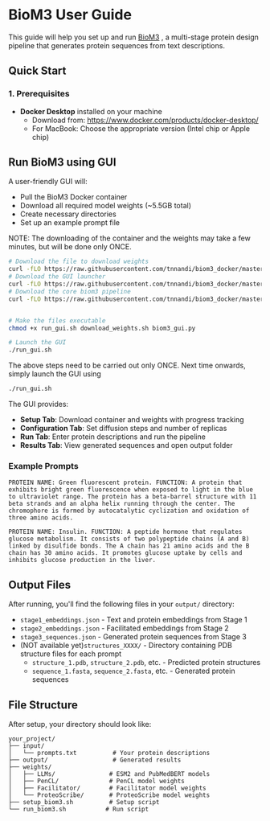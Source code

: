 # BioM3 User Guide

This guide will help you set up and run [BioM3](https://huggingface.co/niksapraljak1/BioM3) , a multi-stage protein design pipeline that generates protein sequences from text descriptions.

## Quick Start

### 1. Prerequisites

- **Docker Desktop** installed on your machine
  - Download from: https://www.docker.com/products/docker-desktop/
  - For MacBook: Choose the appropriate version (Intel chip or Apple chip)

<!-- ### 2. One-Command Setup

Run the setup script to automatically:
- Pull the BioM3 Docker container
- Download all required model weights (~5.5GB total)
- Create necessary directories
- Set up an example prompt file

```bash
# Download the setup script
curl -O https://raw.githubusercontent.com/tnnandi/biom3/master/setup_biom3.sh

# Make it executable
chmod +x setup_biom3.sh

# Run the setup
./setup_biom3.sh
```

### 3a. Run BioM3 (Option 1: using command line)

After setup is complete, run BioM3 with:

```bash
# Download the run script
curl -O https://raw.githubusercontent.com/tnnandi/biom3/master/run_biom3.sh

# Make it executable
chmod +x run_biom3.sh

# Run BioM3

## Option 1: Command Line Interface

```bash
# Run BioM3 with default parameters
./run_biom3.sh

# Or with custom parameters
./run_biom3.sh --diffusion_steps 512 --num_replicas 3

# Show help for all options
./run_biom3.sh --help
``` -->

## Run BioM3 using GUI

A user-friendly GUI will:
- Pull the BioM3 Docker container
- Download all required model weights (~5.5GB total)
- Create necessary directories
- Set up an example prompt file

NOTE: The downloading of the container and the weights may take a few minutes, but will be done only ONCE.

```bash
# Download the file to download weights
curl -fLO https://raw.githubusercontent.com/tnnandi/biom3_docker/master/download_weights.sh
# Download the GUI launcher
curl -fLO https://raw.githubusercontent.com/tnnandi/biom3_docker/master/run_gui.sh
# Download the core biom3 pipeline
curl -fLO https://raw.githubusercontent.com/tnnandi/biom3_docker/master/biom3_gui.py


# Make the files executable
chmod +x run_gui.sh download_weights.sh biom3_gui.py

# Launch the GUI
./run_gui.sh
```
The above steps need to be carried out only ONCE. Next time onwards, simply launch the GUI using
```bash
./run_gui.sh
```

The GUI provides:
- **Setup Tab**: Download container and weights with progress tracking
- **Configuration Tab**: Set diffusion steps and number of replicas
- **Run Tab**: Enter protein descriptions and run the pipeline
- **Results Tab**: View generated sequences and open output folder


<!-- ## Manual Setup (Alternative)

If you prefer to set up manually:

### 1. Pull the Container

```bash
docker pull tnnandi/biom3:v1.1
```

### 2. Create Directories

```bash
mkdir -p input output weights/LLMs weights/PenCL weights/Facilitator weights/ProteoScribe
```

### 3. Download Weights

```bash
# Install required tools
pip install gdown
brew install wget  # On macOS
# sudo apt-get install wget  # On Ubuntu/Debian

# Download weights
curl -O https://raw.githubusercontent.com/tnnandi/biom3/master/download_weights.sh
chmod +x download_weights.sh
./download_weights.sh
```

### 4. Create Input File

Create `input/prompts.txt` with your protein descriptions:

```
PROTEIN NAME: Translation initiation factor IF-1. FUNCTION: One of the essential components for the initiation of protein synthesis. Binds in the vicinity of the A-site. Stabilizes the binding of IF-2 and IF-3 on the 30S subunit to which N-formylmethionyl-tRNA(fMet) subsequently binds. Helps modulate mRNA selection, yielding the 30S pre-initiation complex (PIC). Upon addition of the 50S ribosomal subunit, IF-1, IF-2 and IF-3 are released leaving the mature 70S translation initiation complex.
```

### 5. Run BioM3

```bash
docker run \
  -v $(pwd)/input:/app/input \
  -v $(pwd)/output:/app/output \
  -v $(pwd)/weights:/app/weights \
  tnnandi/biom3:v1.1
```

## Input Format

Create a `prompts.txt` file in your `input/` directory with one protein description per line:

```
PROTEIN NAME: [Protein Name]. FUNCTION: [Detailed description of protein function, structure, and properties].
``` -->

### Example Prompts

```
PROTEIN NAME: Green fluorescent protein. FUNCTION: A protein that exhibits bright green fluorescence when exposed to light in the blue to ultraviolet range. The protein has a beta-barrel structure with 11 beta strands and an alpha helix running through the center. The chromophore is formed by autocatalytic cyclization and oxidation of three amino acids.

PROTEIN NAME: Insulin. FUNCTION: A peptide hormone that regulates glucose metabolism. It consists of two polypeptide chains (A and B) linked by disulfide bonds. The A chain has 21 amino acids and the B chain has 30 amino acids. It promotes glucose uptake by cells and inhibits glucose production in the liver.
```

## Output Files

After running, you'll find the following files in your `output/` directory:

- `stage1_embeddings.json` - Text and protein embeddings from Stage 1
- `stage2_embeddings.json` - Facilitated embeddings from Stage 2  
- `stage3_sequences.json` - Generated protein sequences from Stage 3
- (NOT available yet)`structures_XXXX/` - Directory containing PDB structure files for each prompt
  - `structure_1.pdb`, `structure_2.pdb`, etc. - Predicted protein structures
  - `sequence_1.fasta`, `sequence_2.fasta`, etc. - Generated protein sequences

<!-- ## Environment Variables

You can customize the pipeline by setting environment variables:

```bash
# Set number of diffusion steps (default: 1024)
export DIFFUSION_STEPS=512

# Set number of replicas to generate (default: 5)
export NUM_REPLICAS=3

# Run with custom parameters
docker run \
  -e DIFFUSION_STEPS=512 \
  -e NUM_REPLICAS=3 \
  -v $(pwd)/input:/app/input \
  -v $(pwd)/output:/app/output \
  -v $(pwd)/weights:/app/weights \
  tnnandi/biom3:v1.1
```

## Troubleshooting

### Common Issues

1. **Docker not running**
   ```
   Error: Docker is not running. Please start Docker Desktop first.
   ```
   Solution: Start Docker Desktop

2. **Weights download failed**
   ```
   Error: Failed to download weights
   ```
   Solution: Check internet connection and try again. The weights are large (~5.5GB total).

3. **Permission denied**
   ```
   Error: Permission denied
   ```
   Solution: Make scripts executable with `chmod +x script_name.sh`

4. **Container not found**
   ```
   Error: BioM3 container not found
   ```
   Solution: Run `./setup_biom3.sh` to pull the container

### MacBook Specific Issues

For Apple Silicon Macs, you may need to specify the platform:

```bash
docker run --platform linux/amd64 \
  -v $(pwd)/input:/app/input \
  -v $(pwd)/output:/app/output \
  -v $(pwd)/weights:/app/weights \
  tnnandi/biom3:v1.1
```

### Disk Space

Ensure you have at least 10GB of free disk space for:
- Docker container (~2GB)
- Model weights (~5.5GB)
- Output files (~1-2GB)

## Advanced Usage

### Custom Configuration

You can modify the pipeline by editing the configuration files in the container:

```bash
# Enter the container interactively
docker run -it \
  -v $(pwd)/input:/app/input \
  -v $(pwd)/output:/app/output \
  -v $(pwd)/weights:/app/weights \
  tnnandi/biom3:v1.1 /bin/bash
```

### Running Multiple Prompts

Add multiple protein descriptions to `input/prompts.txt`, one per line:

```
PROTEIN NAME: Protein A. FUNCTION: Description A.
PROTEIN NAME: Protein B. FUNCTION: Description B.
PROTEIN NAME: Protein C. FUNCTION: Description C.
```

### Monitoring Progress

The pipeline shows progress for each stage:
- Stage 1: PenCL - Text and protein embedding generation
- Stage 2: Facilitator - Embedding facilitation
- Stage 3: ProteoScribe - Sequence generation
- Structure prediction (optional)

## Support

For issues and questions:
- Check the troubleshooting section above
- Review the logs in the output directory
- Open an issue on the GitHub repository -->

## File Structure

After setup, your directory should look like:

```
your_project/
├── input/
│   └── prompts.txt          # Your protein descriptions
├── output/                  # Generated results
├── weights/
│   ├── LLMs/               # ESM2 and PubMedBERT models
│   ├── PenCL/              # PenCL model weights
│   ├── Facilitator/        # Facilitator model weights
│   └── ProteoScribe/       # ProteoScribe model weights
├── setup_biom3.sh          # Setup script
└── run_biom3.sh           # Run script
``` 